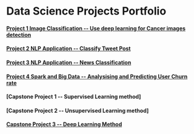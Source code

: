# Data Science Projects Portfolio

#### [Project 1 Image Classification -- Use deep learning for Cancer images detection ](https://github.com/carsonxie/Machine-Learning-Projects/tree/main/CNN%20Cancer%20Detection%20Kaggle%20Mini-Project)

#### [Project 2 NLP Application -- Classify Tweet Post](https://github.com/carsonxie/Machine-Learning-Projects/tree/main/NLP%20Disaster%20Tweets%20Kaggle%20Mini-Project)

#### [Project 3 NLP Application -- News Classification](https://github.com/carsonxie/Machine-Learning-Projects/tree/main/NLP_News%20Classification%20Project)

#### [Project 4 Spark and Big Data -- Analysising and Predicting User Churn rate]()

#### [Capstone Project 1 -- Supervised Learning method]

#### [Capstone Project 2 -- Unsupervised Learning method]

#### [Capstone Project 3 -- Deep Learning Method](https://github.com/carsonxie/Machine-Learning-Projects/tree/main/Capstone%20Project%203%20--%20Deep%20Learning%20Method)
